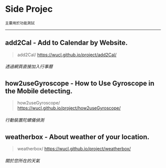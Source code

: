 # Side Projec
	主要用於功能測試
---
## add2Cal - Add to Calendar by Website.
> add2Cal/
https://wucl.github.io/project/add2Cal/
###### 透過網頁直接加入行事曆

## how2useGyroscope - How to Use Gyroscope in the Mobile detecting.
> how2useGyroscope/
https://wucl.github.io/project/how2useGyroscope/
###### 行動裝置陀螺儀偵測

## weatherbox - About weather of your location.
> weatherbox/
https://wucl.github.io/project/weatherbox/
###### 關於您所在的天氣
